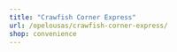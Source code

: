 ```yaml
---
title: "Crawfish Corner Express"
url: /opelousas/crawfish-corner-express/
shop: convenience
---
```

